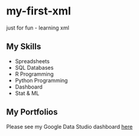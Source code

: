 # my-first-xml
just for fun - learning xml

## My Skills

- Spreadsheets
- SQL Databases
- R Programming
- Python Programming
- Dashboard
- Stat & ML

## My Portfolios

Please see my Google Data Studio dashboard [here](https://www.google.com)
